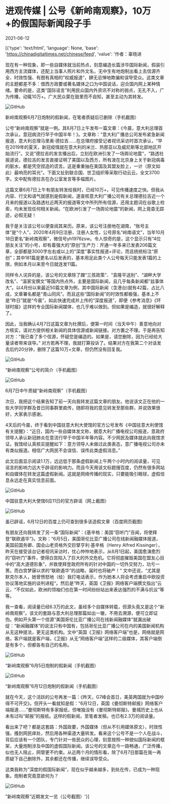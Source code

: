 # 进观传媒 | 公号《新岭南观察》，10万+的假国际新闻段子手

2021-06-12

[{'type': 'text/html', 'language': None, 'base': 'https://chinadigitaltimes.net/chinese/feed', 'value': '作者：辜晓进

现在有一种现象，即一些自媒体就当前热点，刻意编造长篇涉华国际新闻，假装引用西方主流媒体，还配上当事人照片和外文名，无中生有地炮制出看上去信源齐全、时效性强、有图有真相的”权威报道“，肆无忌惮地欺骗和误导受众。这类文章的主题都差不多：借西方政要或著名媒体之口为中国说话，迎合国内网上某种情绪。要命的是，这类“国际谣言”利用民众国内外资讯不对称的弱点，无孔不入，广为传播，动辄10万+。广大民众蒙在鼓里而不自知，甚至主动为其转发。

![GitHub](https://chinadigitaltimes.net/chinese/files/2021/06/post-667116-60c5269c22334.png)

新岭南观察6月7日炮制的假新闻，在笔者质疑后已删除（手机截图）

公号“新岭南观察”就是一例。其6月7日上午发布一篇文章：《今晨，意大利总理首次承认，意冠病流行早于中国半年！》。文章称：”意大利广播总公司发布紧急新闻报道，意大利总理马里奥·德拉吉……在总理府接受记者视讯采访时首次承认，“早在2019年的夏天，新冠疫情就在意大利的米兰、热那亚以及威尼斯等北部地区开始流行”。又说“德拉吉的发言播出后，立刻在欧洲引发了一场舆论地震“，“路透社报道说，德拉吉的发言直接证明了美国以及西方，所有泼在北京身上关于新冠病毒的脏水，都是凭空捏造的谎言。这是重重抽在美国及其盟友脸上，一计（原文如此）最响亮的耳光”。下面又扯到联合国、世卫组织等采取行动云云，全文3700字。文中配有德拉吉在办公室发言等多幅图片。

这篇文章6月7日上午有朋友转发给我时，已经10万+，可见传播速度之快。但我从内容、行文和语气就感到是假新闻，遂查核意大利广播公司有关总理德拉吉近一个月来的报道以及路透社近两天的报道等文中所列所有信源，还用主题词在谷歌上检索，均未发现任何相关新闻。“在欧洲引发了一场舆论地震”的新闻，网上竟杳无踪迹，必假无疑！

我于是关注该公号以便查阅其来历。原来，该公号注册地在湖南，“账号主体”是“个人”，2020年4月9日注册，注册人女性，公号原名“岭南语文”，当年10月18日更名“新岭南观察”，微信号yh1976zsw。令人惊奇的是，这个显示只有“4位朋友关注”的小号，却有着强大的“原创”生产力：开通一年多来已发表206篇文章，全部都是3000字左右或以上的“深度”事实性报道+评论，而且统统标注“原创”；其中181篇是更名以后发表的，基本用足此类个人公号每天只能发表1篇的上限，例如本月以来至今日就连发11篇。

同样令人诧异的是，该公号的文章除了蹭“三孩政策”、“袁隆平送别”、“湖畔大学改名”、“温家宝撰文”等国内热点外，主要是国际新闻，且几乎每条新闻都”兹事体大“。以4月份以来最近50篇文章为例，其中国际新闻（含港台)就有42篇，占比八成，文章署名都是“青山同风”。而且这些“国际新闻”的时效性都极强，基本上不是“昨日”就是“今晨”，如此快速完成并上传的“深度报道”，即便《参考消息》《环球时报》这样的专业国际新闻媒体，也几乎难以做到。但如果是编造，就很好解释了。

因此，当我确认4月7日这篇文章为杜撰后，便第一时间（当天中午）善意地向对方核实，请对方提供相关新闻的具体信源或新闻链接。对方置之不理。于是再告知对方：“我已查了多个信源，怀疑您是编造的。如果是，请您删除，因为已经给大量读者带来误导。” 对方若再不理，我就打算投诉了。结果对方在我第二个对话发去后约20分钟，删除了这篇10万+文章，但仍然没有回复我。

![GitHub](https://chinadigitaltimes.net/chinese/files/2021/06/post-667116-60c5269dd20d4.png)

“新岭南观察”公号的简介（手机截图）

![GitHub](https://chinadigitaltimes.net/chinese/files/2021/06/post-667116-60c526a08317e.png)

6月7日中午质疑“新岭南观察”（手机截图）

次日，我把这个结果告知了前一天向我转发这篇文章的朋友。他说该文正在他的一些大学同学群及昔日同事群里疯传，随即将我的意见转发至那些群，并说效果很好，大家表示感谢。

4天后的今晨，终于看到中国驻意大利大使馆的官方公号发布《中国驻意大利使馆有关提醒》：“近日，国内一些自媒体发文称，据意大利广播电视公司报道，意政府领导人承认新冠肺炎在意流行早于中国半年等内容。不少网民及媒体就此向我馆求证。我馆经认真核实提醒如下：意方领导人未做过此类表态，意广播电视公司亦未有类似报道。相信广大网民不会误信、误传此类虚假消息。”

此文后面显示阅读1.1万，远远低于那条虚假新闻上午两个小时内的阅读量，可见谣言的影响力远大于辟谣的影响力。而且今天用该文标题搜百度，仍然有很多网站和自媒体在转发这篇虚假新闻。这就是网络传播的现实，只要能吸引眼球，虚假信息永远走在真实信息前面。

![GitHub](https://chinadigitaltimes.net/chinese/files/2021/06/post-667116-60c526a27b3fc.)

中国驻意大利大使馆6应11日的官方辟谣（网上截图）

![GitHub](https://chinadigitaltimes.net/chinese/files/2021/06/post-667116-60c526a54ff12.png)

虽已辟谣，6月12日的百度上仍可查到很多该造假文章（百度网页截图)

有朋友还向我转发了另一条“国际新闻”：《基辛格：美国“窃听门”丑闻，将使拜登“联欧遏华”》。文称：“6月5日，美国哥伦比亚广播公司在线新闻融媒体报道，美国前国务卿、国会山老资格外交巨擘亨利·基辛格（Henry Alfred Kissinger），昨天在接受该台记者视讯采访时，忧心忡忡地表示，从6月1日起，美国愈演愈烈的”窃听门&quot;事件，使得白宫陷入了巨大的外交危机。它将彻底摧毁美国在盟友心目中的“高大道德形象”，并致使拜登政府所有的针对中国的一切外交努力，功亏一篑。而白宫梦寐以求的“联欧遏华”的战略，届时也将破产！“ 文中还说，“尤其是默克尔本人，她曾愤怒地（给）我打电话表示，作为她本人将会考虑重启中欧投资协议落地实施的谈判进程“。然后是“昨天，英国《卫报》网络客户端撰文指出“云云，“不仅如此，欧洲的领袖们也在第一时间纷纷站出来表达强烈的不满与抗议”等等。

我一查看，阅读量已经6.3万的此文，虽经多个自媒体转载，但源头竟又是这个“新岭南观察”。该文的套路与意大利总理那篇如出一辙，不用去溯源，便可立即证伪。例如开头第一个信源“美国哥伦比亚广播公司在线新闻融媒体”就漏出破绽：“新闻融媒体”的说法只有中国有，包括哥伦比亚广播公司在内的美国新闻机构从无这种提法，更无这类机构。文中“英国《卫报》网络客户端”也是，网络就是网络，客户端就是客户端，《卫报》从无“网络客户端”这样的二级媒体，其客户端倒是有多个，但都各有自己的名称。

![GitHub](https://chinadigitaltimes.net/chinese/files/2021/06/post-667116-60c526a87e0ab.png)

“新岭南观察”6月5日炮制的假新闻（手机截图）

![GitHub](https://chinadigitaltimes.net/chinese/files/2021/06/post-667116-60c526abe5956.png)

“新岭南观察”6月12日炮制的假新闻（手机截图）

就在今天，这个活跃的公号再发一篇：《昨天，G7峰会首日，美英两国就为中国吵得不可开交》。但开头一看就知是假：“6月12日，英国《曼彻斯特邮报》网络客户端报道……”曼彻斯特有多家报纸，但唯独没有《曼彻斯特邮报》。曼城历史上也从未有过叫“邮报”的报纸。这样的假新闻，至笔者发稿，也已有2.3万的阅读量。

看出来了吧？都是这套路：外国政要，外国媒体（但从不引用媒体原文），时效性强，搔到网民痒处，然后用各种渠道大量转发。看来这个公号不是一个人在战斗，背后应该有一个团队，专门针对一些民众的心理，刻意按照一种貌似国际新闻的框架，大量炮制涉及中国的虚假国际新闻。该公号的文章迄今一路畅通，广泛传播，似也无人阻止，网管更不约束。从近两个月的情形看，除了6月7日那篇在我一再质疑下自己删除外，其余都还在传播，继续误导受众。

这类我称为”深度的假国际新闻”，现在似乎越来越多，到处在传，已成为一种现象。炮制者究竟意欲何为？

![GitHub](https://chinadigitaltimes.net/chinese/files/2021/06/post-667116-60c526ae13adf.png)

”新岭南观察“近期发文一览（公号截图）'}]